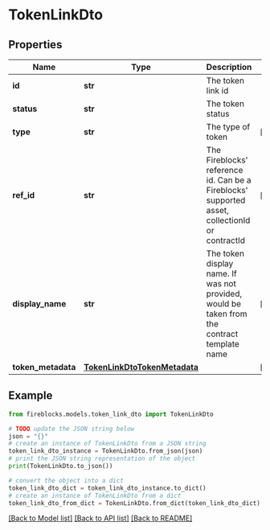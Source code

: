 # TokenLinkDto


## Properties

Name | Type | Description | Notes
------------ | ------------- | ------------- | -------------
**id** | **str** | The token link id | 
**status** | **str** | The token status | 
**type** | **str** | The type of token | [optional] 
**ref_id** | **str** | The Fireblocks&#39; reference id. Can be a Fireblocks&#39; supported asset, collectionId or contractId | [optional] 
**display_name** | **str** | The token display name. If was not provided, would be taken from the contract template name | [optional] 
**token_metadata** | [**TokenLinkDtoTokenMetadata**](TokenLinkDtoTokenMetadata.md) |  | [optional] 

## Example

```python
from fireblocks.models.token_link_dto import TokenLinkDto

# TODO update the JSON string below
json = "{}"
# create an instance of TokenLinkDto from a JSON string
token_link_dto_instance = TokenLinkDto.from_json(json)
# print the JSON string representation of the object
print(TokenLinkDto.to_json())

# convert the object into a dict
token_link_dto_dict = token_link_dto_instance.to_dict()
# create an instance of TokenLinkDto from a dict
token_link_dto_from_dict = TokenLinkDto.from_dict(token_link_dto_dict)
```
[[Back to Model list]](../README.md#documentation-for-models) [[Back to API list]](../README.md#documentation-for-api-endpoints) [[Back to README]](../README.md)


